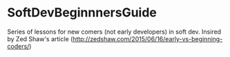 # SoftDevBeginnnersGuide
Series of lessons for new comers (not early developers) in soft dev. Insired by Zed Shaw's article (http://zedshaw.com/2015/06/16/early-vs-beginning-coders/)
